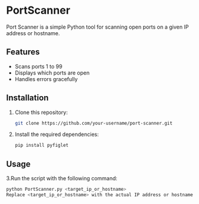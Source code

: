 ﻿# PortScanner
 Port Scanner is a simple Python tool for scanning open ports on a given IP address or hostname.

## Features
- Scans ports 1 to 99
- Displays which ports are open
- Handles errors gracefully

## Installation
1. Clone this repository:
   ```bash
   git clone https://github.com/your-username/port-scanner.git
2. Install the required dependencies:
   ```bash
   pip install pyfiglet

## Usage
3.Run the script with the following command:
   ```bash
python PortScanner.py <target_ip_or_hostname>
Replace <target_ip_or_hostname> with the actual IP address or hostname you want to scan.

